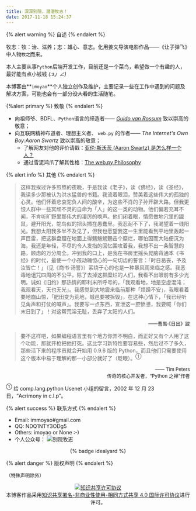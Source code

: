 ```yaml
---
title: 深深别院，潜潜牧志！
date: 2017-11-18 15:24:37
---
```

{% alert warning %}
自述
{% endalert %}

牧志：牧：治、滋养；志：雄心、意志。化用姜文导演电影作品——《让子弹飞》中人物`牧之`而来。

本人主要从事`Python`后端开发工作，目前还是一个菜鸟，希望做一个有趣的人，最好能有点小钱钱 _(:з」∠)_

本博客由**`imoyao`**个人独立创作及维护，主要记录一些在工作中遇到的问题及解决方案，可能也会有一部分~~没人看的~~生活随笔。

{%alert primary %}
致敬
{% endalert %}  

- 向祖师爷、BDFL、`Python`语言的缔造者—— [_Guido van Rossum_](https://gvanrossum.github.io/) 致以崇高的敬意；
- 向互联网精神布道者、理想主义者、 `web.py` 的作者—— *The Internet's Own Boy:Aaron Swartz* 致以崇高的敬意；  
    - 了解网友对他的评价请戳：[亚伦·斯沃茨 (Aaron Swartz) 是怎么样一个人？](https://www.zhihu.com/question/20711220)
    - 通过雪泥鸿爪了解其性格：[The web.py Philosophy](http://webpy.org/philosophy)

{% alert info %}
其他
{% endalert %}

>这样我挨过许多煎熬的夜晚，于是我读《老子》，读《佛经》，读《圣经》，我读多少那被认为洪水猛兽的书籍。我流着眼泪，赞美着这些伟大的孤独的心灵。他们怀着悲哀驼负人间的酸辛，为这些不肖的子孙开辟大路。但我更恨人群中一些冥顽不灵的自命为「人」的这一类的动物。他们偏若充耳不闻，不肯听旷野里那伟大的凄厉的唤声。他们闭着眼，情愿做地穴里的鼹鼠，避开阳光，鸵鸟似的把头插在愚蠢里。我忍耐不下了，我渴望着一线阳光。我想太阳我多半不及见了，但我也愿望我这一生里能看到平地里轰起一声巨雷，把这群盘踞在地面上得魑魅魍魉击个糜烂，哪怕因而大陆便沉为海。我还是年轻，不尽的令人发指的回忆围攻着我，我想不出一条智慧的路，顾虑的万分周全。冲到我的口上，是我在书房里摇头晃脑背通本《书经》的时代，最使一个小孩动魄惊心的一句切齿的誓言：「时日曷丧，予及汝皆亡！」（见《商书·汤誓》）萦绕于心的也是一种暴风雨来临之感。我恶毒地诅咒四周的不公平，除了去掉这群糜烂的人们，我看不出眼前有多少光明。诚如《旧约》那热情的耶利米所呼号的，「我观看地，地是空虚混沌；我观看天，天也无光」。我感觉到大地震来临前那种「烦躁不安」，我眼看着要地崩山惊，「肥田变为荒地，城邑要被拆毁」，在这种心情下，「我已经听见角声和打仗的喊声」。我要写一点东西，宣泄这一腔愤懑，我要喊「你们末日到了」！对这帮荒淫无耻，丢弃了太阳的人们。
<div align = right> <font size = 2> ——曹禺·《日出》跋 </font> </div>

>要不这样吧，如果编程语言里有个地方你弄不明白，而正好又有个人用了这个功能，那就开枪把他打死。这比学习新特性要容易些，然后过不了多久，那些活下来的程序员就会开始用 0.9.6 版的 Python，而且他们只需要使用这个版本中易于理解的那一小部分就好了（眨眼）。<sup>①</sup>
<div align = right> <font size = 2>—— Tim Peters <br> 传奇的核心开发者，“Python 之禅”作者 </font> </div>

<sup>①</sup> 给 comp.lang.python Usenet 小组的留言，2002 年 12 月 23 日，“Acrimony in c.l.p”。

{% alert success %}
联系方式
{% endalert %}

- Email: immoyao#gmail.com
- QQ: NDQ1NTY3ODg5
- Others: imoyao or None :-)
- 个人公众号：
![别院牧志](https://open.weixin.qq.com/qr/code?username=idealyard)
<center>
    {% badge idealyard %}
</center>

{% alert danger %}
版权声明
{% endalert %}

<font size = 2>（特殊声明除外）</font>
    <center>
        <a rel="license" href="http://creativecommons.org/licenses/by-nc-sa/4.0/"><img alt="知识共享许可协议" style="border-width:0" src="https://i.creativecommons.org/l/by-nc-sa/4.0/88x31.png" /></a><br />本博客作品采用<a rel="license" href="http://creativecommons.org/licenses/by-nc-sa/4.0/">知识共享署名-非商业性使用-相同方式共享 4.0 国际许可协议</a>进行许可。
    </center>